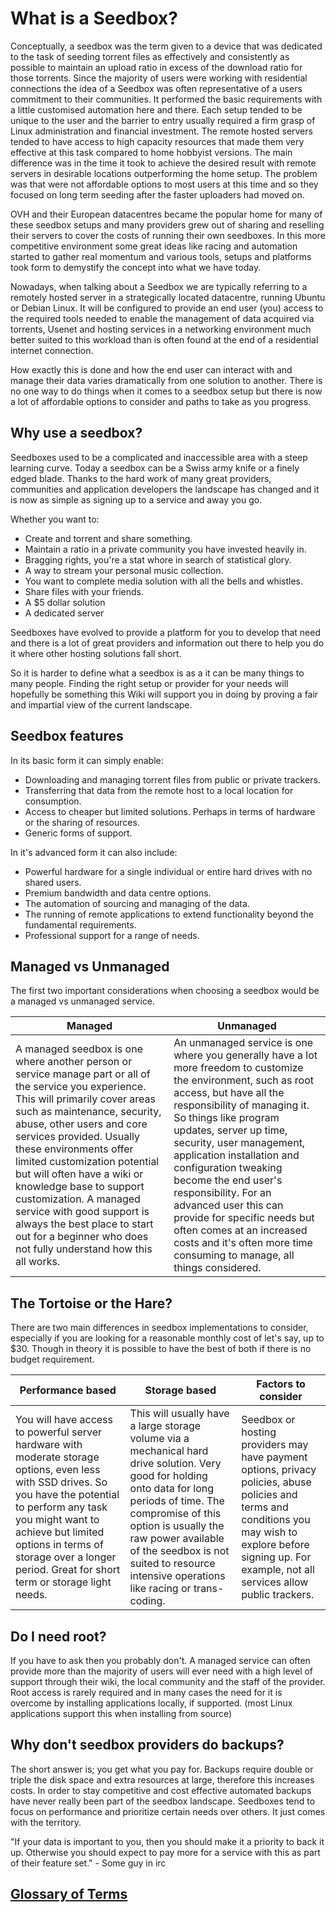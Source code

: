 # What is a Seedbox?

Conceptually, a seedbox was the term given to a device that was dedicated to the task of seeding torrent files as effectively and consistently as possible to maintain an upload ratio in excess of the download ratio for those torrents. Since the majority of users were working with residential connections the idea of a Seedbox was often representative of a users commitment to their communities. It performed the basic requirements with a little customised automation here and there. Each setup tended to be unique to the user and the barrier to entry usually required a firm grasp of Linux administration and financial investment. The remote hosted servers tended to have access to high capacity resources that made them very effective at this task compared to home hobbyist versions. The main difference was in the time it took to achieve the desired result with remote servers in desirable locations outperforming the home setup. The problem was that were not affordable options to most users at this time and so they focused on long term seeding after the faster uploaders had moved on.

OVH and their European datacentres became the popular home for many of these seedbox setups and many providers grew out of sharing and reselling their servers to cover the costs of running their own seedboxes. In this more competitive environment some great ideas like racing and automation started to gather real momentum and various tools, setups and platforms took form to demystify the concept into what we have today.

Nowadays, when talking about a Seedbox we are typically referring to a remotely hosted server in a strategically located datacentre, running Ubuntu or Debian Linux. It will be configured to provide an end user (you) access to the required tools needed to enable the management of data acquired via torrents, Usenet and hosting services in a networking environment much better suited to this workload than is often found at the end of a residential internet connection.

How exactly this is done and how the end user can interact with and manage their data varies dramatically from one solution to another. There is no one way to do things when it comes to a seedbox setup but there is now a lot of affordable options to consider and paths to take as you progress.

## Why use a seedbox?

Seedboxes used to be a complicated and inaccessible area with a steep learning curve. Today a seedbox can be a Swiss army knife or a finely edged blade. Thanks to the hard work of many great providers, communities and application developers the landscape has changed and it is now as simple as signing up to a service and away you go.

Whether you want to:

* Create and torrent and share something.
* Maintain a ratio in a private community you have invested heavily in.
* Bragging rights, you're a stat whore in search of statistical glory.
* A way to stream your personal music collection.
* You want to complete media solution with all the bells and whistles.
* Share files with your friends.
* A $5 dollar solution
* A dedicated server

Seedboxes have evolved to provide a platform for you to develop that need and there is a lot of great providers and information out there to help you do it where other hosting solutions fall short.

So it is harder to define what a seedbox is as a it can be many things to many people. Finding the right setup or provider for your needs will hopefully be something this Wiki will support you in doing by proving a fair and impartial view of the current landscape.

## Seedbox features

In its basic form it can simply enable:

* Downloading and managing torrent files from public or private trackers.
* Transferring that data from the remote host to a local location for consumption.
* Access to cheaper but limited solutions. Perhaps in terms of hardware or the sharing of resources.
* Generic forms of support.

In it's advanced form it can also include:

* Powerful hardware for a single individual or entire hard drives with no shared users.
* Premium bandwidth and data centre options.
* The automation of sourcing and managing of the data.
* The running of remote applications to extend functionality beyond the fundamental requirements.
* Professional support for a range of needs.

## Managed vs Unmanaged

The first two important considerations when choosing a seedbox would be a managed vs unmanaged service.

Managed | Unmanaged
---|---
A managed seedbox is one where another person or service manage part or all of the service you experience. This will primarily cover areas such as maintenance, security, abuse, other users and core services provided. Usually these environments offer limited customization potential but will often have a wiki or knowledge base to support customization. A managed service with good support is always the best place to start out for a beginner who does not fully understand how this all works. | An unmanaged service is one where you generally have a lot more freedom to customize the environment, such as root access, but have all the responsibility of managing it. So things like program updates, server up time, security, user management, application installation and configuration tweaking become the end user's responsibility. For an advanced user this can provide for specific needs but often comes at an increased costs and it's often more time consuming to manage, all things considered.

## The Tortoise or the Hare?

There are two main differences in seedbox implementations to consider, especially if you are looking for a reasonable monthly cost of let's say, up to $30. Though in theory it is possible to have the best of both if there is no budget requirement.

Performance based | Storage based | Factors to consider
---|---|---
 You will have access to powerful server hardware with moderate storage options, even less with SSD drives. So you have the potential to perform any task you might want to achieve but limited options in terms of storage over a longer period. Great for short term or storage light needs.| This will usually have a large storage volume via a mechanical hard drive solution. Very good for holding onto data for long periods of time. The compromise of this option is usually the raw power available of the seedbox is not suited to resource intensive operations like racing or trans-coding. |Seedbox or hosting providers may have payment options, privacy policies, abuse policies and terms and conditions you may wish to explore before signing up. For example, not all services allow public trackers. 

## Do I need root?

If you have to ask then you probably don't. A managed service can often provide more than the majority of users will ever need with a high level of support through  their wiki, the local community and the staff of the provider. Root access is rarely required and in many cases the need for it is overcome by installing applications locally, if supported. (most Linux applications support this when installing from source) 

## Why don't seedbox providers do backups?

The short answer is; you get what you pay for. Backups require double or triple the disk space and extra resources at large, therefore this increases costs. In order to stay competitive and cost effective automated backups have never really been part of the seedbox landscape. Seedboxes tend to focus on performance and prioritize certain needs over others. It just comes with the territory.

"If your data is important to you, then you should make it a priority to back it up. Otherwise you should expect to pay more for a service with this as part of their feature set." - Some guy in irc

## [Glossary of Terms](https://www.reddit.com/r/seedboxes/wiki/glossary)